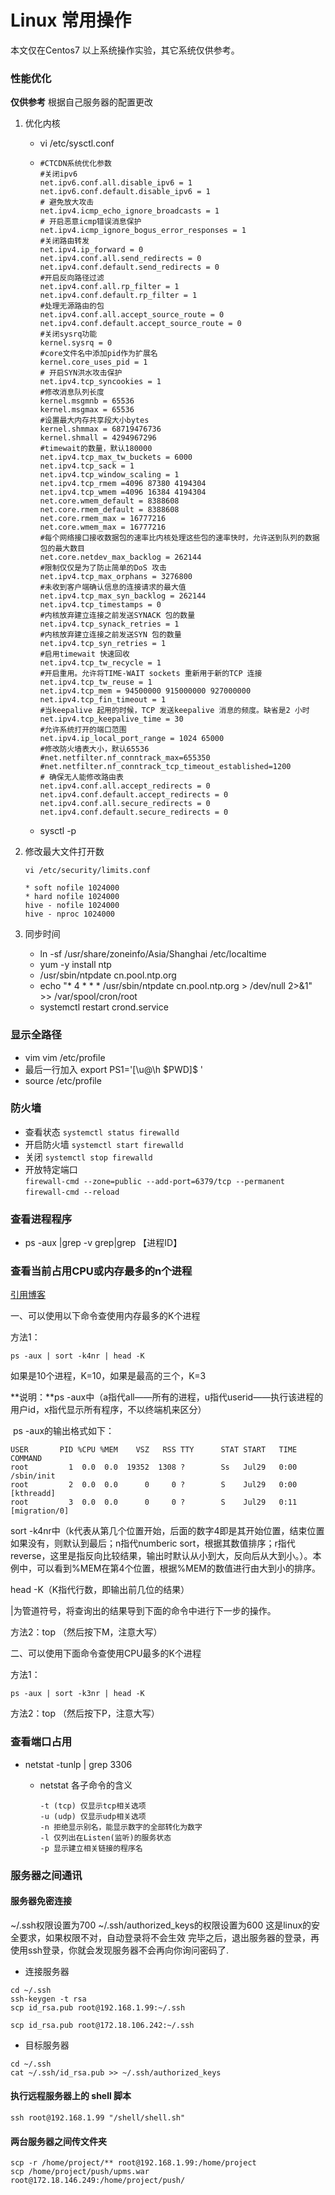 # Linux 常用操作

本文仅在Centos7 以上系统操作实验，其它系统仅供参考。

### 性能优化

**仅供参考** 根据自己服务器的配置更改

1. 优化内核

   - vi /etc/sysctl.conf

   - ```shell
     #CTCDN系统优化参数
     #关闭ipv6
     net.ipv6.conf.all.disable_ipv6 = 1
     net.ipv6.conf.default.disable_ipv6 = 1
     # 避免放大攻击
     net.ipv4.icmp_echo_ignore_broadcasts = 1
     # 开启恶意icmp错误消息保护
     net.ipv4.icmp_ignore_bogus_error_responses = 1
     #关闭路由转发
     net.ipv4.ip_forward = 0
     net.ipv4.conf.all.send_redirects = 0
     net.ipv4.conf.default.send_redirects = 0
     #开启反向路径过滤
     net.ipv4.conf.all.rp_filter = 1
     net.ipv4.conf.default.rp_filter = 1
     #处理无源路由的包
     net.ipv4.conf.all.accept_source_route = 0
     net.ipv4.conf.default.accept_source_route = 0
     #关闭sysrq功能
     kernel.sysrq = 0
     #core文件名中添加pid作为扩展名
     kernel.core_uses_pid = 1
     # 开启SYN洪水攻击保护
     net.ipv4.tcp_syncookies = 1
     #修改消息队列长度
     kernel.msgmnb = 65536
     kernel.msgmax = 65536
     #设置最大内存共享段大小bytes
     kernel.shmmax = 68719476736
     kernel.shmall = 4294967296
     #timewait的数量，默认180000
     net.ipv4.tcp_max_tw_buckets = 6000
     net.ipv4.tcp_sack = 1
     net.ipv4.tcp_window_scaling = 1
     net.ipv4.tcp_rmem =4096 87380 4194304
     net.ipv4.tcp_wmem =4096 16384 4194304
     net.core.wmem_default = 8388608
     net.core.rmem_default = 8388608
     net.core.rmem_max = 16777216
     net.core.wmem_max = 16777216
     #每个网络接口接收数据包的速率比内核处理这些包的速率快时，允许送到队列的数据包的最大数目
     net.core.netdev_max_backlog = 262144
     #限制仅仅是为了防止简单的DoS 攻击
     net.ipv4.tcp_max_orphans = 3276800
     #未收到客户端确认信息的连接请求的最大值
     net.ipv4.tcp_max_syn_backlog = 262144
     net.ipv4.tcp_timestamps = 0
     #内核放弃建立连接之前发送SYNACK 包的数量
     net.ipv4.tcp_synack_retries = 1
     #内核放弃建立连接之前发送SYN 包的数量
     net.ipv4.tcp_syn_retries = 1
     #启用timewait 快速回收
     net.ipv4.tcp_tw_recycle = 1
     #开启重用。允许将TIME-WAIT sockets 重新用于新的TCP 连接
     net.ipv4.tcp_tw_reuse = 1
     net.ipv4.tcp_mem = 94500000 915000000 927000000
     net.ipv4.tcp_fin_timeout = 1
     #当keepalive 起用的时候，TCP 发送keepalive 消息的频度。缺省是2 小时
     net.ipv4.tcp_keepalive_time = 30
     #允许系统打开的端口范围
     net.ipv4.ip_local_port_range = 1024 65000
     #修改防火墙表大小，默认65536
     #net.netfilter.nf_conntrack_max=655350
     #net.netfilter.nf_conntrack_tcp_timeout_established=1200
     # 确保无人能修改路由表
     net.ipv4.conf.all.accept_redirects = 0
     net.ipv4.conf.default.accept_redirects = 0
     net.ipv4.conf.all.secure_redirects = 0
     net.ipv4.conf.default.secure_redirects = 0
     ```

   - sysctl -p 

2. 修改最大文件打开数

   ```shell
   vi /etc/security/limits.conf
   ```

   ```shell
   * soft nofile 1024000
   * hard nofile 1024000
   hive - nofile 1024000
   hive - nproc 1024000
   ```

3. 同步时间

   - ln -sf /usr/share/zoneinfo/Asia/Shanghai /etc/localtime
   - yum -y install ntp
   - /usr/sbin/ntpdate cn.pool.ntp.org
   - echo "* 4 * * * /usr/sbin/ntpdate cn.pool.ntp.org > /dev/null 2>&1" >> /var/spool/cron/root
   - systemctl restart crond.service

### 显示全路径

- vim vim /etc/profile
- 最后一行加入 export PS1='[\u@\h $PWD]\$ '
- source /etc/profile

### 防火墙
- 查看状态 `systemctl status firewalld`
- 开启防火墙 `systemctl start firewalld`
- 关闭 `systemctl stop firewalld`
- 开放特定端口  
	`firewall-cmd --zone=public --add-port=6379/tcp --permanent`
	`firewall-cmd --reload`

### 查看进程程序

- ps -aux |grep -v grep|grep 【进程ID】

### 查看当前占用CPU或内存最多的n个进程

[引用博客](https://www.cnblogs.com/zhanmeiliang/p/5999300.html)

一、可以使用以下命令查使用内存最多的K个进程

方法1：

```
ps -aux | sort -k4nr | head -K
```

如果是10个进程，K=10，如果是最高的三个，K=3

**说明：**ps -aux中（a指代all——所有的进程，u指代userid——执行该进程的用户id，x指代显示所有程序，不以终端机来区分）

​    ps -aux的输出格式如下：

```
USER       PID %CPU %MEM    VSZ   RSS TTY      STAT START   TIME COMMAND
root         1  0.0  0.0  19352  1308 ?        Ss   Jul29   0:00 /sbin/init
root         2  0.0  0.0      0     0 ?        S    Jul29   0:00 [kthreadd]
root         3  0.0  0.0      0     0 ?        S    Jul29   0:11 [migration/0]
```

   sort -k4nr中（k代表从第几个位置开始，后面的数字4即是其开始位置，结束位置如果没有，则默认到最后；n指代numberic sort，根据其数值排序；r指代reverse，这里是指反向比较结果，输出时默认从小到大，反向后从大到小。）。本例中，可以看到%MEM在第4个位置，根据%MEM的数值进行由大到小的排序。

   head -K（K指代行数，即输出前几位的结果）

   |为管道符号，将查询出的结果导到下面的命令中进行下一步的操作。

方法2：top （然后按下M，注意大写）

二、可以使用下面命令查使用CPU最多的K个进程

方法1：

```
ps -aux | sort -k3nr | head -K
```

方法2：top （然后按下P，注意大写）

### 查看端口占用

- netstat -tunlp | grep 3306

  - netstat 各子命令的含义

    ```shell
    -t (tcp) 仅显示tcp相关选项
    -u (udp) 仅显示udp相关选项
    -n 拒绝显示别名，能显示数字的全部转化为数字
    -l 仅列出在Listen(监听)的服务状态
    -p 显示建立相关链接的程序名
    ```

### 服务器之间通讯

#### 服务器免密连接

~/.ssh权限设置为700
~/.ssh/authorized_keys的权限设置为600
这是linux的安全要求，如果权限不对，自动登录将不会生效
完毕之后，退出服务器的登录，再使用ssh登录，你就会发现服务器不会再向你询问密码了.

- 连接服务器
```shell
cd ~/.ssh
ssh-keygen -t rsa
scp id_rsa.pub root@192.168.1.99:~/.ssh

scp id_rsa.pub root@172.18.106.242:~/.ssh
```
- 目标服务器
```shell
cd ~/.ssh
cat ~/.ssh/id_rsa.pub >> ~/.ssh/authorized_keys
```

#### 执行远程服务器上的 shell 脚本

```shell
ssh root@192.168.1.99 "/shell/shell.sh"
```

#### 两台服务器之间传文件夹
```shell
scp -r /home/project/** root@192.168.1.99:/home/project
scp /home/project/push/upms.war root@172.18.146.249:/home/project/push/
```